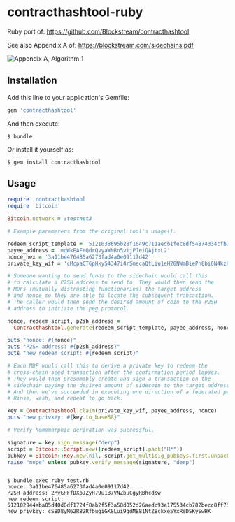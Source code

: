# contracthashtool-ruby

Ruby port of: https://github.com/Blockstream/contracthashtool

See also Appendix A of: https://blockstream.com/sidechains.pdf

![Appendix A, Algorithm 1](https://cloud.githubusercontent.com/assets/4391003/5239292/cff58560-7891-11e4-80fc-9f1b7235d19c.png)

## Installation

Add this line to your application's Gemfile:

```ruby
gem 'contracthashtool'
```

And then execute:

    $ bundle

Or install it yourself as:

    $ gem install contracthashtool

## Usage

```ruby
require 'contracthashtool'
require 'bitcoin'

Bitcoin.network = :testnet3

# Example parameters from the original tool's usage().

redeem_script_template = '5121038695b28f1649c711aedb1fec8df54874334cfb7ddf31ba3132a94d00bdc9715251ae'
payee_address = 'mqWkEAFeQdrQvyaWNRn5vijPJeiQAjtxL2'
nonce_hex = '3a11be476485a6273fad4a0e09117d42'
private_key_wif = 'cMcpaCT6pHkyS4347i4rSmecaQtLiu1eH28NWmBiePn8bi6N4kzh'

# Someone wanting to send funds to the sidechain would call this
# to calculate a P2SH address to send to. They would then send the
# MDFs (mutually distrusting functionaries) the target address
# and nonce so they are able to locate the subsequent transaction.
# The caller would then send the desired amount of coin to the P2SH
# address to initiate the peg protocol.

nonce, redeem_script, p2sh_address =
  Contracthashtool.generate(redeem_script_template, payee_address, nonce_hex)

puts "nonce: #{nonce}"
puts "P2SH address: #{p2sh_address}"
puts "new redeem script: #{redeem_script}"

# Each MDF would call this to derive a private key to redeem the
# cross-chain seed transaction after the confirmation period lapses.
# They would then presumably create and sign a transaction on the
# sidechain paying the desired amount of sidecoin to the target address.
# And then we've succeeded in executing one direction of a federated peg.
# Rinse, wash, and repeat to go back.

key = Contracthashtool.claim(private_key_wif, payee_address, nonce)
puts "new privkey: #{key.to_base58}"

# Verify homomorphic derivation was successful.

signature = key.sign_message("derp")
script = Bitcoin::Script.new([redeem_script].pack("H*"))
pubkey = Bitcoin::Key.new(nil, script.get_multisig_pubkeys.first.unpack("H*").first)
raise "nope" unless pubkey.verify_message(signature, "derp")
```

<pre>
<code>
$ bundle exec ruby test.rb
nonce: 3a11be476485a6273fad4a0e09117d42
P2SH address: 2MvGPFfDXbJZyH79u187VNZbuCgyRBhcdsw
new redeem script: 512102944aba05d40d8df1724f8ab2f5f3a58d052d26aedc93e175534cb782becc8ff751ae
new privkey: cSBD8yM62R82RfbugiGK8Lui9gdMB81NtZBckxe5YxRsDSKySwHK
</code>
</pre>

